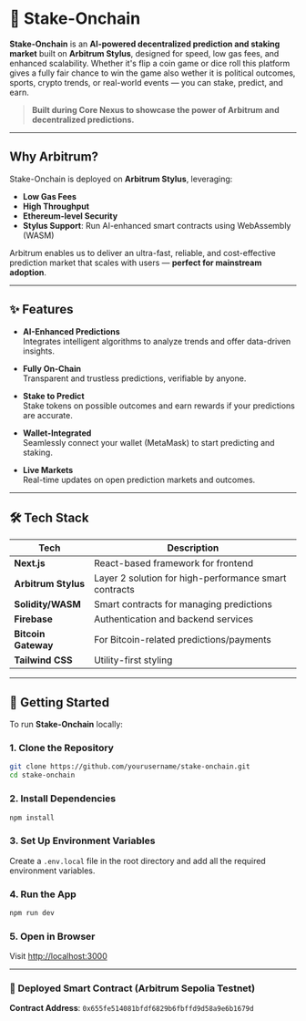 # 🔮 Stake-Onchain

**Stake-Onchain** is an **AI-powered decentralized prediction and staking market** built on **Arbitrum Stylus**, designed for speed, low gas fees, and enhanced scalability. Whether it's flip a coin game or dice roll this platform gives a fully fair chance to win the game also wether it is political outcomes, sports, crypto trends, or real-world events — you can stake, predict, and earn.

>  **Built during Core Nexus to showcase the power of Arbitrum and decentralized predictions.**

---

## Why Arbitrum?

Stake-Onchain is deployed on **Arbitrum Stylus**, leveraging:

- **Low Gas Fees**  
- **High Throughput**  
- **Ethereum-level Security**  
- **Stylus Support**: Run AI-enhanced smart contracts using WebAssembly (WASM)

Arbitrum enables us to deliver an ultra-fast, reliable, and cost-effective prediction market that scales with users — **perfect for mainstream adoption**.

---

## ✨ Features

- **AI-Enhanced Predictions**  
  Integrates intelligent algorithms to analyze trends and offer data-driven insights.

- **Fully On-Chain**  
  Transparent and trustless predictions, verifiable by anyone.

- **Stake to Predict**  
  Stake tokens on possible outcomes and earn rewards if your predictions are accurate.

- **Wallet-Integrated**  
  Seamlessly connect your wallet (MetaMask) to start predicting and staking.

- **Live Markets**  
  Real-time updates on open prediction markets and outcomes.

---

## 🛠 Tech Stack

| Tech            | Description                                |
|-----------------|--------------------------------------------|
| **Next.js**     | React-based framework for frontend         |
| **Arbitrum Stylus** | Layer 2 solution for high-performance smart contracts |
| **Solidity/WASM** | Smart contracts for managing predictions |
| **Firebase**    | Authentication and backend services        |
| **Bitcoin Gateway** | For Bitcoin-related predictions/payments |
| **Tailwind CSS**| Utility-first styling                      |

---

## 🚀 Getting Started

To run **Stake-Onchain** locally:

### 1. Clone the Repository

```bash
git clone https://github.com/yourusername/stake-onchain.git
cd stake-onchain
```

### 2. Install Dependencies

```bash
npm install
```

### 3. Set Up Environment Variables

Create a `.env.local` file in the root directory and add all the required environment variables.

### 4. Run the App

```bash
npm run dev
```

### 5. Open in Browser

Visit [http://localhost:3000](http://localhost:3000)

---

### 🔗 Deployed Smart Contract (Arbitrum Sepolia Testnet)

**Contract Address**: `0x655fe514081bfdf6829b6fbffd9d58a9e6b1679d`

